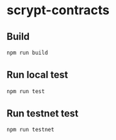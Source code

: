 # scrypt-contracts

## Build

```sh
npm run build
```

## Run local test

```sh
npm run test
```

## Run testnet test

```sh
npm run testnet
```
